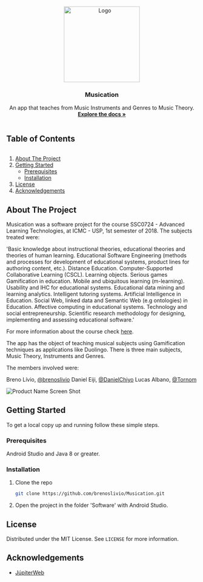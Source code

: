 <!-- PROJECT LOGO -->
<br />
<p align="center">
  <a href="https://github.com/brenoslivio/Musication/">
    <img src="https://raw.githubusercontent.com/brenoslivio/Musication/master/Documentos/Identidade%20Visual/Clefencil.png" alt="Logo" width="200" height="200">
  </a>

  <h3 align="center">Musication</h3>

  <p align="center">
    An app that teaches from Music Instruments and Genres to Music Theory.
    <br />
    <a href="https://github.com/brenoslivio/Musication/"><strong>Explore the docs »</strong></a>
  </p>
</p>


<!-- TABLE OF CONTENTS -->

<summary><h2 style="display: inline-block">Table of Contents</h2></summary>
<ol>
  <li>
    <a href="#about-the-project">About The Project</a>
  </li>
  <li>
    <a href="#getting-started">Getting Started</a>
    <ul>
      <li><a href="#prerequisites">Prerequisites</a></li>
      <li><a href="#installation">Installation</a></li>
    </ul>
  </li>
  <li><a href="#license">License</a></li>
  <li><a href="#acknowledgements">Acknowledgements</a></li>
</ol>


<!-- ABOUT THE PROJECT -->
## About The Project

Musication was a software project for the course SSC0724 - Advanced Learning Technologies, at ICMC - USP, 1st semester of 2018. The subjects treated were:

'Basic knowledge about instructional theories, educational theories and theories of human learning. Educational Software Engineering (methods and processes for development of educational systems, product lines for authoring content, etc.). Distance Education. Computer-Supported Collaborative Learning (CSCL). Learning objects. Serious games Gamification in education. Mobile and ubiquitous learning (m-learning). Usability and IHC for educational systems. Educational data mining and learning analytics. Intelligent tutoring systems. Artificial Intelligence in Education. Social Web, linked data and Semantic Web (e.g ontologies) in Education. Affective computing in educational systems. Technology and social entrepreneurship. Scientific research methodology for designing, implementing and assessing educational software.'

For more information about the course check [here](https://uspdigital.usp.br/jupiterweb/obterDisciplina?sgldis=SSC0724&codcur=97001&codhab=0).

The app has the object of teaching musical subjects using Gamification techniques as applications like Duolingo. There is three main subjects, Music Theory, Instruments and Genres.

The members involved were:

Breno Lívio, [@brenoslivio](https://github.com/brenoslivio/) 
Daniel Eiji, [@DanielChiyo](https://github.com/DanielChiyo/)
Lucas Albano, [@Tornom](https://github.com/Tornom)

![Product Name Screen Shot](https://raw.githubusercontent.com/brenoslivio/Musication/master/Documentos/Planejamento/Musication%20Tree.png)

<!-- GETTING STARTED -->
## Getting Started

To get a local copy up and running follow these simple steps.

### Prerequisites

Android Studio and Java 8 or greater.

### Installation

1. Clone the repo
   ```sh
   git clone https://github.com/brenoslivio/Musication.git
   ```
2. Open the project in the folder 'Software' with Android Studio.

<!-- LICENSE -->
## License

Distributed under the MIT License. See `LICENSE` for more information.

<!-- ACKNOWLEDGEMENTS -->
## Acknowledgements

* [JúpiterWeb](https://uspdigital.usp.br/jupiterweb/obterDisciplina?sgldis=SSC0724&codcur=97001&codhab=0)

